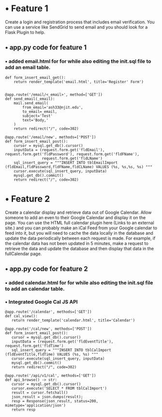 # •	Feature 1
Create a login and registration process that includes email verification.  You can use a service like SendGrid to send email and you should look for a Flask Plugin to help.

## • app.py code for feature 1
### • added email.html for for while also editing the init.sql file to add an email table. 

```@app.route('/email/new', methods=['GET'])
def form_insert_email_get():
    return render_template('email.html', title='Register' Form')


@app.route('/email/<_email>', method=['GET'])
def send_email(_email):
    mail.send_email(
        from_email='ash33@njit.edu',
        to_email=_email,
        subject='Test'
        text='Body,'
    )
    return redirect("/", code=302)

@app.route('/email/new', methods=['POST'])
def form_insert_email_post():
    cursor = mysql.get_db().cursor()
    inputData = (request.form.get('fldEmail'), request.form.get('fldPassword'), request.form.get('fldFName'),
                 request.form.get('fldLName')
    sql_insert_query = """INSERT INTO tblEmailImport (fldEmail,fldPassword,fldFName,fldCLName) VALUES (%s, %s,%s, %s) """
    cursor.execute(sql_insert_query, inputData)
    mysql.get_db().commit()
    return redirect("/", code=302)
```

# •	Feature 2
 Create a calendar display and retrieve data out of Google Calendar.   Allow someone to add an even to their Google Calendar and display it on the page.  You can use the HTML full calendar plugin here (Links to an external site.) and you can probably make an iCal Feed from your Google calendar to feed into it, but you will need to cache the data locally in the database and update the data periodically between each request is made.  For example, if the calendar data has not been updated in 5 minutes, make a request to retrieve the data and update the database and then display that data in the fullCalendar page.

## • app.py code for feature 2
### • added calendar.html for for while also editing the init.sql file to add an calendar table. 
### • Integrated Google Cal JS API

 ```
 @app.route('/calendar', methods=['GET'])
def cal_view():
    return render_template('calendar.html', title='Calendar')

@app.route('/cal/new', methods=['POST'])
def form_insert_email_post():
    cursor = mysql.get_db().cursor()
    inputData = (request.form.get('fldEventTitle'), request.form.get('fldTime')
    sql_insert_query = """INSERT INTO tblCalImport (fldEventTitle,fldTime) VALUES (%s, %s) """
    cursor.execute(sql_insert_query, inputData)
    mysql.get_db().commit()
    return redirect("/", code=302)

@app.route('/api/v1/cal', methods=['GET'])
def api_browse() -> str:
    cursor = mysql.get_db().cursor()
    cursor.execute('SELECT * FROM tblCalImport')
    result = cursor.fetchall()
    json_result = json.dumps(result);
    resp = Response(json_result, status=200, mimetype='application/json')
    return resp
 ```